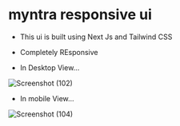 
# myntra responsive ui

* This ui is built using Next Js and Tailwind CSS
* Completely REsponsive

* In Desktop View...

![Screenshot (102)](https://user-images.githubusercontent.com/86459340/176985481-9ce24530-c06c-48af-afe9-846840a53edb.png)

* In mobile View...

![Screenshot (104)](https://user-images.githubusercontent.com/86459340/176985505-d8dfd9b1-2588-401d-8bec-be39f27bb735.png)
